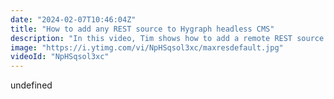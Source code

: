 ```yaml
---
date: "2024-02-07T10:46:04Z"
title: "How to add any REST source to Hygraph headless CMS"
description: "In this video, Tim shows how to add a remote REST source into Hygraph in simple steps. Content federation is like wizardry! Keep your source of truth as is, but show its data in any shape you like in the front end.\n\nThe source is strongly typed via SDL. It's accessible as a global GraphQL query and in the context of a data model in the CMS.\n\nWant to learn more? Join us at the https://slack.hygraph.com community!"
image: "https://i.ytimg.com/vi/NpHSqsol3xc/maxresdefault.jpg"
videoId: "NpHSqsol3xc"
---
```


undefined